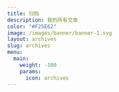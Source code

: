 ```yaml
---
title: 归档
description: 我的所有文章
color: "#F25E62"
image: /images/banner/banner-1.svg
layout: archives
slug: archives
menu:
  main:
    weight: -100
    params:
      icon: archives
---
```

